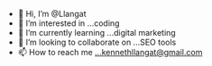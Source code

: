 - 👋 Hi, I’m @Llangat
- 👀 I’m interested in ...coding
- 🌱 I’m currently learning ...digital marketing
- 💞️ I’m looking to collaborate on ...SEO tools
- 📫 How to reach me ...kennethllangat@gmail.com

<!---
Llangat/Llangat is a ✨ special ✨ repository because its `README.md` (this file) appears on your GitHub profile.
You can click the Preview link to take a look at your changes.
--->

